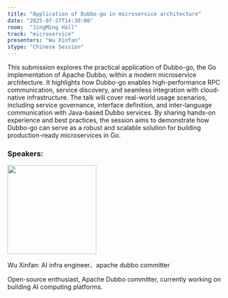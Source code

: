```yaml
---
title: "Application of Dubbo-go in microservice architecture"
date: "2025-07-27T14:30:00"
room:  "JingMing Hall"
track: "microservice"
presenters: "Wu Xinfan"
stype: "Chinese Session"
---
```


This submission explores the practical application of Dubbo-go, the Go implementation of Apache Dubbo, within a modern microservice architecture. It highlights how Dubbo-go enables high-performance RPC communication, service discovery, and seamless integration with cloud-native infrastructure. The talk will cover real-world usage scenarios, including service governance, interface definition, and inter-language communication with Java-based Dubbo services. By sharing hands-on experience and best practices, the session aims to demonstrate how Dubbo-go can serve as a robust and scalable solution for building production-ready microservices in Go.

### Speakers:


<img src="https://sessionize.com/image/3f1d-400o400o1-LXK34oxikVSsnDfxJVqaiE.png" width="200" /><br/>

Wu Xinfan: AI infra engineer、apache dubbo committer

Open-source enthusiast, Apache Dubbo committer, currently working on building AI computing platforms.